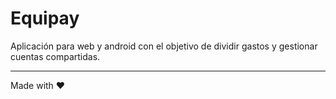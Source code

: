 # Equipay

Aplicación para web y android con el objetivo de dividir gastos y gestionar cuentas compartidas.


---

Made with ❤️
